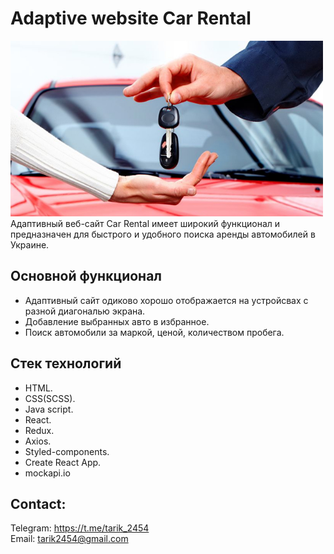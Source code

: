 # Adaptive website Car Rental

<img src="./src/images/home_background.jpg" alt="Car rental" width="500">
Адаптивный веб-сайт Car Rental имеет широкий функционал и предназначен для быстрого и удобного поиска аренды автомобилей в Украине.

## Основной функционал

* Адаптивный сайт одиково хорошо отображается на устройсвах с разной диагональю экрана.
* Добавление выбранных авто в избранное.
* Поиск автомобили за маркой, ценой, количеством пробега.

## Стек технологий

* HTML.
* CSS(SCSS).
* Java script.
* React.
* Redux.
* Axios.
* Styled-components.
* Create React App.
* mockapi.io
  

## Contact:

Telegram: <https://t.me/tarik_2454>  
Email: <tarik2454@gmail.com>





